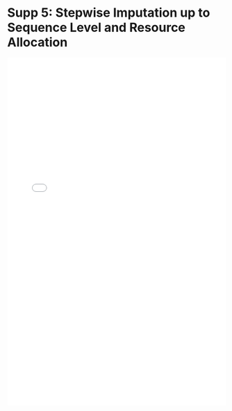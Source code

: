 # Supp 5: Stepwise Imputation up to Sequence Level and Resource Allocation

<embed src="../supplementary/5_stepwise_imputation.pdf" type="application/pdf" width="100%" height=800>